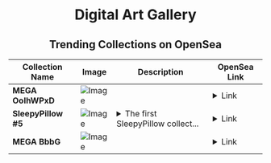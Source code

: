 <div align="center">

# Digital Art Gallery

## Trending Collections on OpenSea

| Collection Name                       | Image                                                                                     | Description                       | OpenSea Link                                                                                          |
|---------------------------------------|-------------------------------------------------------------------------------------------|-----------------------------------|--------------------------------------------------------------------------------------------------------|
| **MEGA  OoIhWPxD** | ![Image](https://i.seadn.io/s/raw/files/5d0b4ccefa2ead37bd75755e023a79cb.gif?w=500&auto=format?w=200&auto=format) |  | <details><summary>Link</summary>[MEGA  OoIhWPxD](https://opensea.io/collection/mega-ooihwpxd)</details> |
| **SleepyPillow #5** | ![Image](https://i.seadn.io/s/raw/files/b614781bbb10e480563a738e7fbba81c.gif?w=500&auto=format?w=200&auto=format) | <details><summary>The first SleepyPillow collect...</summary>The first SleepyPillow collection on the Base blockchain. Minting an NFT you get a chance to get an additional NFT.</details> | <details><summary>Link</summary>[SleepyPillow #5](https://opensea.io/collection/sleepypillow-5)</details> |
| **MEGA  BbbG** | ![Image](https://i.seadn.io/s/raw/files/5d0b4ccefa2ead37bd75755e023a79cb.gif?w=500&auto=format?w=200&auto=format) |  | <details><summary>Link</summary>[MEGA  BbbG](https://opensea.io/collection/mega-bbbg)</details> |

</div>